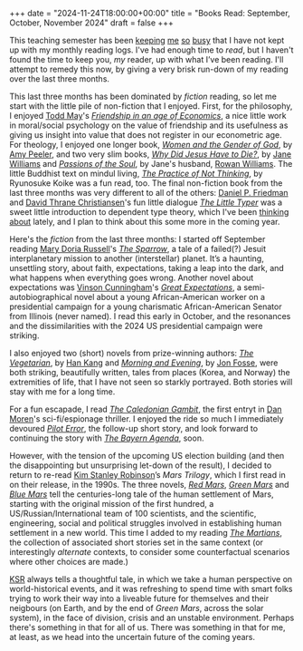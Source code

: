 +++
date = "2024-11-24T18:00:00+00:00"
title = "Books Read: September, October, November 2024"
draft = false
+++




This teaching semester has been [keeping](http://consequently.org/class/2024/py2010/) [me](https://consequently.org/presentation/2024/what-can-we-mean-aristo/) [so](https://consequently.org/presentation/2024/defining-quantifiers-mcmp/) [busy](http://consequently.org/class/2024/py2010/) that I have not kept up with my monthly reading logs. I've had enough time to _read_, but I haven't found the time to keep you, *my* reader, up with what I’ve been reading. I'll attempt to remedy this now, by giving a very brisk run-down of my reading over the last three months. 

This last three months has been dominated by _fiction_ reading, so let me start
with the little pile of non-fiction that I enjoyed. First, for the philosophy,
I enjoyed [Todd May](https://www.toddmayphilosopher.com)'s *[Friendship in an
age of
Economics](https://uk.bookshop.org/p/books/friendship-in-an-age-of-economics-resisting-the-forces-of-neoliberalism-todd-may/3156710)*,
a nice little work in moral/social psychology on the value of friendship and
its usefulness as giving us insight into value that does not register in our
econometric age. For theology, I enjoyed one longer book,  [*Women and the
Gender of
God*](https://uk.bookshop.org/p/books/women-and-the-gender-of-god-amy-peeler/7154340?ean=9780802879097),
by [Amy Peeler](https://amypeeler.com), and two very slim books, [*Why Did
Jesus Have to
Die?*](https://www.amazon.co.uk/Jesus-Have-Little-Book-Guidance/dp/0281074402),
by [Jane Williams](https://stmellitus.ac.uk/staff/jane-williams) and
*[Passions of the
Soul](https://www.bloomsbury.com/uk/passions-of-the-soul-9781399415682/)*, by
Jane's husband, [Rowan Williams](https://en.wikipedia.org/wiki/Rowan_Williams).
The little Buddhist text on mindul living, [*The Practice of Not
Thinking*](https://uk.bookshop.org/p/books/the-practice-of-not-thinking-a-guide-to-mindful-living-ryunosuke-koike/2942032?ean=9780141994611),
by Ryunosuke Koike was a fun read, too. The final non-fiction book from the
last three months was very different to all of the others: [Daniel P.
Friedman](https://legacy.cs.indiana.edu/~dfried/) and [David Thrane
Christiansen](https://davidchristiansen.dk)'s fun little dialogue *[The Little
Typer](https://thelittletyper.com)* was a sweet little introduction to
dependent type theory, which I've been [thinking
about](https://consequently.org/writing/what-can-we-mean/) lately, and I plan to
think about this some more in the coming year. 

<!--more-->

Here's the _fiction_ from the last three months: I started off September reading [Mary Doria Russell](https://marydoriarussell.net)'s [*The Sparrow*](https://uk.bookshop.org/p/books/the-sparrow-mary-doria-russell/570295?ean=9780552997775), a tale of a failed(?) Jesuit interplanetary mission to another (interstellar) planet. It’s a haunting, unsettling story, about faith, expectations, taking a leap into the dark, and what happens when everything goes wrong.  Another novel about expectations was [Vinson Cunningham](https://www.newyorker.com/contributors/vinson-cunningham)'s  *[Great Expectations](https://uk.bookshop.org/p/books/great-expectations-a-national-us-bestseller-vinson-cunningham/7768277)*, a semi-autobiographical novel about a young African-American worker on a presidential campaign for a young charismatic African-American Senator from Illinois (never named). I read this early in October, and the resonances and the dissimilarities with the 2024 US presidential campaign were striking. 

I also enjoyed two (short) novels from prize-winning authors: _[The Vegetarian](https://uk.bookshop.org/p/books/the-vegetarian-a-novel-han-kang/4205094)_, by [Han Kang](https://en.wikipedia.org/wiki/Han_Kang) and  _[Morning and Evening](https://uk.bookshop.org/p/books/morning-and-evening-jon-fosse/2682395)_, by [Jon Fosse](https://en.wikipedia.org/wiki/Jon_Fosse), were both striking, beautifully written, tales from places (Korea, and Norway) the extremities of life, that I have not seen so starkly portrayed.  Both stories will stay with me for a long time.

For a fun escapade, I read *[The Caledonian Gambit](https://dmoren.com/writing/galactic-cold-war/the-caledonian-gambit/)*, the first entryt in [Dan Moren](https://dmoren.com)'s sci-fi/espionage thriller. I enjoyed the ride so much I immediately devoured  *[Pilot Error](https://dmoren.com/writing/short-stories/)*, the follow-up short story, and look forward to continuing the story with *[The Bayern Agenda](https://dmoren.com/writing/galactic-cold-war/the-bayern-agenda/)*, soon. 

However, with the tension of the upcoming US election building (and then the disappointing but unsurprising let-down of the result), I decided to return to re-read [Kim Stanley Robinson](https://www.kimstanleyrobinson.info)’s _Mars Trilogy_, which I first read in on their release, in the 1990s. The three novels,  *[Red Mars](https://uk.bookshop.org/p/books/red-mars-kim-stanley-robinson/2627731)*,  *[Green Mars](https://uk.bookshop.org/p/books/green-mars-kim-stanley-robinson/2627736)* and  *[Blue Mars](https://harpercollins.co.uk/products/blue-mars-kim-stanley-robinson?variant=39410786533454)* tell the centuries-long tale of the human settlement of Mars, starting with the original mission of the first hundred, a US/Russian/International team of 100 scientists, and the scientific, engineering, social and political struggles involved in establishing human settlement in a new world. This time I added to my reading *[The Martians](https://harpercollins.co.uk/products/the-martians-kim-stanley-robinson?variant=32545749991502)*, the collection of associated short stories set in the same context (or interestingly _alternate_ contexts, to consider some counterfactual scenarios where other choices are made.)  

[KSR](https://www.kimstanleyrobinson.info) always tells a thoughtful tale, in which we take a human perspective on world-historical events, and it was refreshing to spend time with smart folks trying to work their way into a liveable future for themselves and their neigbours (on Earth, and by the end of _Green Mars_, across the solar system), in the face of division, crisis and an unstable environment. Perhaps there's something in that for all of us. There was something in that for me, at least, as we head into the uncertain future of the coming years.






